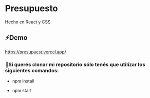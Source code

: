 # Presupuesto

Hecho en React y CSS

## ⚡Demo
https://presupuest.vercel.app/

### 🚀Si querés clonar mi repositorio sólo tenés que utilizar los siguientes comandos:
* npm install

* npm start
